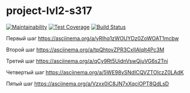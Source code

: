 # project-lvl2-s317
[![Maintainability](https://api.codeclimate.com/v1/badges/8fbe69da3fca0e3ccc7e/maintainability)](https://codeclimate.com/github/skhrv/project-lvl2-s317/maintainability) [![Test Coverage](https://api.codeclimate.com/v1/badges/8fbe69da3fca0e3ccc7e/test_coverage)](https://codeclimate.com/github/skhrv/project-lvl2-s317/test_coverage) [![Build Status](https://travis-ci.org/skhrv/project-lvl2-s317.svg?branch=master)](https://travis-ci.org/skhrv/project-lvl2-s317)

Первый шаг https://asciinema.org/a/yRIhq1zWOUYDz0ZoWOAT1mcbw


Второй шаг https://asciinema.org/a/tpQhtovZPR3CxIIAlqIt4Pc3M


Третий шаг https://asciinema.org/a/qCy9Rt5UidnVswQjuVG6s2Tni


Четвертый шаг https://asciinema.org/a/5WE98vSNdICQVZTOIczZ0LAdK


Пятый шаг https://asciinema.org/a/Vzxx0iC8JN7xXqciOPT8QdLsD